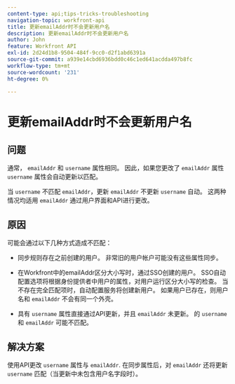 ```yaml
---
content-type: api;tips-tricks-troubleshooting
navigation-topic: workfront-api
title: 更新emailAddr时不会更新用户名
description: 更新emailAddr时不会更新用户名
author: John
feature: Workfront API
exl-id: 2d24d1b8-9504-484f-9cc0-d2f1abd6391a
source-git-commit: a939e14cbd6936bdd0c46c1ed641acdda497b8fc
workflow-type: tm+mt
source-wordcount: '231'
ht-degree: 0%

---
```



# 更新emailAddr时不会更新用户名

## 问题

通常， `emailAddr` 和 `username` 属性相同。 因此，如果您更改了 `emailAddr` 属性 `username` 属性会自动更新以匹配。

当 `username` 不匹配 `emailAddr`，更新 `emailAddr` 不更新 `username` 自动。 这两种情况均适用 `emailAddr` 通过用户界面和API进行更改。

## 原因

可能会通过以下几种方式造成不匹配：

* 同步规则存在之前创建的用户。 非常旧的用户帐户可能没有这些属性同步。

* 在Workfront中的emailAddr区分大小写时，通过SSO创建的用户。 SSO自动配置选项将根据身份提供者中用户的属性，对用户运行区分大小写的检查。 当不存在完全匹配项时，自动配置服务将创建新用户。 如果用户已存在，则用户名和 `emailAddr` 不会有同一个外壳。

* 具有 `username` 属性直接通过API更新，并且 `emailAddr` 未更新。 的 `username` 和 `emailAddr` 可能不匹配。

## 解决方案

使用API更改 `username` 属性与 `emailAddr`. 在同步属性后，对 `emailAddr` 还将更新 `username` 匹配（当更新中未包含用户名字段时）。

